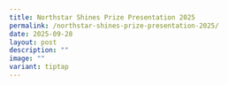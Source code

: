 ```yaml
---
title: Northstar Shines Prize Presentation 2025
permalink: /northstar-shines-prize-presentation-2025/
date: 2025-09-28
layout: post
description: ""
image: ""
variant: tiptap
---
```

